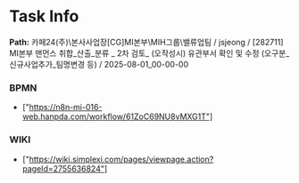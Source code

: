 # Task Info

**Path:** 카페24(주)\본사사업장\[CG]MI본부\MIH그룹\밸류업팀 / jsjeong / [282711] MI본부 맨먼스 취합_산출_분류 _ 2차 검토_ (오작성시) 유관부서 확인 및 수정 (오구분_신규사업추가_팀명변경 등) / 2025-08-01_00-00-00

### BPMN
- ["https://n8n-mi-016-web.hanpda.com/workflow/61ZoC69NU8vMXG1T"]

### WIKI
- ["https://wiki.simplexi.com/pages/viewpage.action?pageId=2755636824"]

